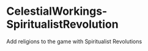 # CelestialWorkings-SpiritualistRevolution
Add religions to the game with Spiritualist Revolutions 
